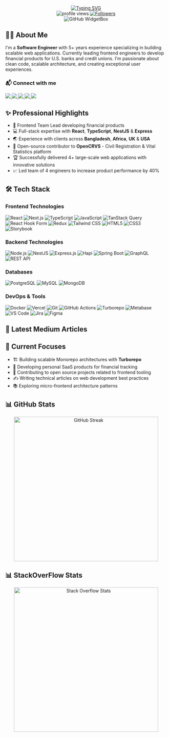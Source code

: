 <div align="center">
  <a href="https://git.io/typing-svg">
    <img src="https://readme-typing-svg.demolab.com?font=Poppins&weight=600&duration=3000&pause=1000&color=4169E1&center=true&vCenter=true&width=700&lines=Hi+%F0%9F%91%8B+I'm+Kayumuzzaman+Robin;Full-Stack+JavaScript+Engineer;Frontend+Team+Lead;Open+Source+Contributor;Tech+Article+Writer" alt="Typing SVG" />
  </a>
  
  <div>
    <img src="https://komarev.com/ghpvc/?username=kayumuzzaman&color=blue&style=flat-square&label=Profile+Views" alt="profile views" />
    <a href="https://github.com/kayumuzzaman?tab=followers">
      <img src="https://img.shields.io/github/followers/kayumuzzaman?style=flat-square&color=blue" alt="Followers" />
    </a>
  </div>
</div>

<div align="center">
  <img src="https://github-widgetbox.vercel.app/api/profile?username=kayumuzzaman&data=followers,repositories,commits&theme=nautilus" alt="GitHub WidgetBox" />
</div>

## 👨‍💻 About Me

  <p align="left">
    I'm a <b>Software Engineer</b> with 5+ years experience specializing in building scalable web applications.
    Currently leading frontend engineers to develop financial products for U.S. banks and credit unions.
    I'm passionate about clean code, scalable architecture, and creating exceptional user experiences.
  </p>

### 📬 Connect with me

  <div align="left">
    <a href="mailto:i.kayumuzzaman@gmail.com">
      <img src="https://img.shields.io/badge/Email-i.kayumuzzaman%40gmail.com-D14836?style=for-the-badge&logo=gmail&logoColor=white"/>
    </a>
    <a href="https://www.linkedin.com/in/kayumuzzaman/">
      <img src="https://img.shields.io/badge/LinkedIn-Connect-0077B5?style=for-the-badge&logo=linkedin&logoColor=white"/>
    </a>
    <a href="https://stackoverflow.com/users/11002126/kayumuzzaman">
      <img src="https://img.shields.io/badge/Stack_Overflow-FE7A16?style=for-the-badge&logo=stack-overflow&logoColor=white"/>
    </a>
    <a href="https://medium.com/@kayumuzzaman">
      <img src="https://img.shields.io/badge/Medium-Follow-12100E?style=for-the-badge&logo=medium&logoColor=white"/>
    </a>
    <a href="https://x.com/kayumuzzamaan">
      <img src="https://img.shields.io/badge/X-Follow-1DA1F2?style=for-the-badge&logo=x&logoColor=white"/>
    </a>
  </div>
</div>

## ✨ Professional Highlights

- 🚀 Frontend Team Lead developing financial products
- 💻 Full-stack expertise with **React**, **TypeScript**, **NestJS** & **Express**
- 🌏 Experience with clients across **Bangladesh**, **Africa**, **UK** & **USA**
- 🔄 Open-source contributor to **OpenCRVS** - Civil Registration & Vital Statistics platform
- 🏆 Successfully delivered 4+ large-scale web applications with innovative solutions
- 📈 Led team of 4 engineers to increase product performance by 40%

## 🛠️ Tech Stack

### Frontend Technologies

![React](https://img.shields.io/badge/-React-61DAFB?style=for-the-badge&logo=react&logoColor=black)
![Next.js](https://img.shields.io/badge/-Next.js-000000?style=for-the-badge&logo=next.js)
![TypeScript](https://img.shields.io/badge/-TypeScript-3178C6?style=for-the-badge&logo=typescript&logoColor=white)
![JavaScript](https://img.shields.io/badge/-JavaScript-F7DF1E?style=for-the-badge&logo=javascript&logoColor=black)
![TanStack Query](https://img.shields.io/badge/-TanStack_Query-FF4154?style=for-the-badge&logo=react-query&logoColor=white)
![React Hook Form](https://img.shields.io/badge/-React_Hook_Form-EC5990?style=for-the-badge&logo=react&logoColor=white)
![Redux](https://img.shields.io/badge/-Redux-764ABC?style=for-the-badge&logo=redux&logoColor=white)
![Tailwind CSS](https://img.shields.io/badge/-Tailwind_CSS-38B2AC?style=for-the-badge&logo=tailwind-css&logoColor=white)
![HTML5](https://img.shields.io/badge/-HTML5-E34F26?style=for-the-badge&logo=html5&logoColor=white)
![CSS3](https://img.shields.io/badge/-CSS3-1572B6?style=for-the-badge&logo=css3&logoColor=white)
![Storybook](https://img.shields.io/badge/-Storybook-FF4785?style=for-the-badge&logo=storybook&logoColor=white)

### Backend Technologies

![Node.js](https://img.shields.io/badge/-Node.js-339933?style=for-the-badge&logo=node.js&logoColor=white)
![NestJS](https://img.shields.io/badge/-NestJS-E0234E?style=for-the-badge&logo=nestjs&logoColor=white)
![Express.js](https://img.shields.io/badge/-Express-000000?style=for-the-badge&logo=express&logoColor=white)
![Hapi](https://img.shields.io/badge/-Hapi-orange?style=for-the-badge&logo=hapi&logoColor=white)
![Spring Boot](https://img.shields.io/badge/-Spring_Boot-6DB33F?style=for-the-badge&logo=spring&logoColor=white)
![GraphQL](https://img.shields.io/badge/-GraphQL-E10098?style=for-the-badge&logo=graphql&logoColor=white)
![REST API](https://img.shields.io/badge/-REST_API-FF6C37?style=for-the-badge&logo=postman&logoColor=white)

### Databases

![PostgreSQL](https://img.shields.io/badge/-PostgreSQL-336791?style=for-the-badge&logo=postgresql&logoColor=white)
![MySQL](https://img.shields.io/badge/-MySQL-4479A1?style=for-the-badge&logo=mysql&logoColor=white)
![MongoDB](https://img.shields.io/badge/-MongoDB-47A248?style=for-the-badge&logo=mongodb&logoColor=white)

### DevOps & Tools

![Docker](https://img.shields.io/badge/-Docker-2496ED?style=for-the-badge&logo=docker&logoColor=white)
![Vercel](https://img.shields.io/badge/-Vercel-000000?style=for-the-badge&logo=vercel&logoColor=white)
![Git](https://img.shields.io/badge/-Git-F05032?style=for-the-badge&logo=git&logoColor=white)
![GitHub Actions](https://img.shields.io/badge/-GitHub_Actions-2088FF?style=for-the-badge&logo=github-actions&logoColor=white)
![Turborepo](https://img.shields.io/badge/-Turborepo-EF4444?style=for-the-badge&logo=turborepo&logoColor=white)
![Metabase](https://img.shields.io/badge/-Metabase-509EE3?style=for-the-badge&logo=metabase&logoColor=white)
![VS Code](https://img.shields.io/badge/-VS_Code-007ACC?style=for-the-badge&logo=visual-studio-code&logoColor=white)
![Jira](https://img.shields.io/badge/-Jira-0052CC?style=for-the-badge&logo=jira&logoColor=white)
![Figma](https://img.shields.io/badge/-Figma-F24E1E?style=for-the-badge&logo=figma&logoColor=white)

## 📝 Latest Medium Articles

<!-- BLOG-POST-LIST:START -->
<!-- Will be filled by GitHub Actions -->
<!-- BLOG-POST-LIST:END -->

## 🚀 Current Focuses

- 🏗️ Building scalable Monorepo architectures with **Turborepo**
- 💼 Developing personal SaaS products for financial tracking
- 🌱 Contributing to open source projects related to frontend tooling
- ✍️ Writing technical articles on web development best practices
- 📚 Exploring micro-frontend architecture patterns

## 📊 GitHub Stats

<div align="center" >
  <img width="450" src="https://github-readme-streak-stats.herokuapp.com?user=kayumuzzaman&theme=tokyonight&hide_border=true&date_format=M%20j%5B%2C%20Y%5D" alt="GitHub Streak" />
</div>

## 📊 StackOverFlow Stats

<div align="center" >
    
  <a href="https://stackoverflow.com/users/11002126/kayumuzzaman">
    <img width="450" src="https://stackoverflow-card.vercel.app/?userID=11002126&theme=stackoverflow-dark" alt="Stack Overflow Stats" />
  </a>
</div>

<!--
This README file is maintained by Kayumuzzaman Robin
Last Updated: May 10, 2025
-->
